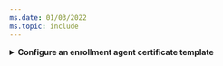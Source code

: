 ```yaml
---
ms.date: 01/03/2022
ms.topic: include
---
```


<details>
<summary><b>Configure an enrollment agent certificate template</b></summary>

A certificate registration authority (CRA) is a trusted authority that validates certificate request. Once it validates the request, it presents the request to the certification authority (CA) for issuance. The CA issues the certificate, returns it to the CRA, which returns the certificate to the requesting user. Windows Hello for Business certificate trust deployments use AD FS as the CRA.

The CRA enrolls for an *enrollment agent certificate*. Once the CRA verifies the certificate request, it signs the certificate request using its enrollment agent certificate and sends it to the CA. The Windows Hello for Business Authentication certificate template is configured to only issue certificates to certificate requests that have been signed with an enrollment agent certificate. The CA only issues a certificate for that template if the registration authority signs the certificate request.

> [!IMPORTANT]
> Follow the procedures below based on the AD FS service account used in your environment.

### Create an enrollment agent certificate for Group Managed Service Accounts (GMSA)

Sign in to a CA or management workstations with *Domain Administrator* equivalent credentials.

1. Open the **Certification Authority** management console
1. Right-click **Certificate Templates** and select **Manage**
1. In the **Certificate Template Console**, right-click on the **Exchange Enrollment Agent (Offline request)** template details pane and select **Duplicate Template**
1. On the **Compatibility** tab:
   - Clear the **Show resulting changes** check box
   - Select **Windows Server 2016** from the **Certification Authority** list. 
   - Select **Windows 10 / Windows Server 2016** from the **Certificate Recipient** list
1. On the **General** tab:
   - Type *WHFB Enrollment Agent* in **Template display name**
   - Adjust the validity and renewal period to meet your enterprise's needs
1. On the **Subject** tab, select the **Supply in the request** button if it is not already selected

   > [!NOTE]
   > Group Managed Service Accounts (GMSA) do not support the *Build from this Active Directory information* option and will result in the AD FS server failing to enroll the enrollment agent certificate. You must configure the certificate template with *Supply in the request* to ensure that AD FS servers can perform the automatic enrollment and renewal of the enrollment agent certificate.

1. On the **Cryptography** tab:
   - Select **Key Storage Provider** from the **Provider Category** list
   - Select **RSA** from the **Algorithm name** list
   - Type *2048* in the **Minimum key size** text box
   - Select **SHA256** from the **Request hash** list
1. On the **Security** tab, select **Add**
1. Select **Object Types** and select the **Service Accounts** check box. Select **OK**
1. Type *adfssvc* in the **Enter the object names to select** text box and select **OK**
1. Select the **adfssvc** from the **Group or users names** list. In the **Permissions for adfssvc** section:
   - In the **Permissions for adfssvc** section, select the **Allow** check box for the **Enroll** permission
   - Excluding the **adfssvc** user, clear the **Allow** check box for the **Enroll** and **Autoenroll** permissions for all other items in the **Group or users names** list if the check boxes are not already cleared
   - Select **OK**
1. Close the console

### Create an enrollment agent certificate for a standard service account

Sign in to a CA or management workstations with *Domain Administrator* equivalent credentials.

1. Open the **Certification Authority** management console
1. Right-click **Certificate Templates** and select **Manage**
1. In the **Certificate Template Console**, right-click on the **Exchange Enrollment Agent (Offline request)** template details pane and select **Duplicate Template**
1. On the **Compatibility** tab:
   - Clear the **Show resulting changes** check box
   - Select **Windows Server 2016** from the **Certification Authority** list. 
   - Select **Windows 10 / Windows Server 2016** from the **Certificate Recipient** list
1. On the **General** tab:
   - Type *WHFB Enrollment Agent* in **Template display name**
   - Adjust the validity and renewal period to meet your enterprise's needs
1. On the **Subject** tab:
   - Select the **Build from this Active Directory information** button
   - Select **Fully distinguished name** from the **Subject name format**
   - Select the **User Principal Name (UPN)** check box under **Include this information in alternative subject name**
1. On the **Cryptography** tab:
   - Select **Key Storage Provider** from the **Provider Category** list
   - Select **RSA** from the **Algorithm name** list
   - Type *2048* in the **Minimum key size** text box
   - Select **SHA256** from the **Request hash** list
1. On the **Security** tab, select **Add**
1. Select **Object Types** and select the **Service Accounts** check box. Select **OK**
1. Type *adfssvc* in the **Enter the object names to select** text box and select **OK**
1. Select the **adfssvc** from the **Group or users names** list. In the **Permissions for adfssvc** section:
   - In the **Permissions for adfssvc** section, select the **Allow** check box for the **Enroll** permission
   - Excluding the **adfssvc** user, clear the **Allow** check box for the **Enroll** and **Autoenroll** permissions for all other items in the **Group or users names** list if the check boxes are not already cleared
   - Select **OK**
1. Close the console

</details>